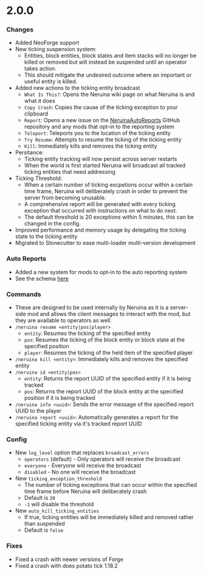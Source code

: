 # 2.0.0
### Changes
- Added NeoForge support
- New ticking suspension system:
  - Entities, block entities, block states and item stacks will no longer be killed or removed but will instead be 
    suspended until an operator takes action.
  - This should mitigate the undesired outcome where an important or useful entity is killed.
- Added new actions to the ticking entity broadcast
  - `What Is This?`: Opens the Neruina wiki page on what Neruina is and what it does
  - `Copy Crash`: Copies the cause of the ticking exception to your clipboard
  - `Report`: Opens a new issue on the [NeruinaAutoReports](https://github.com/Bawnorton/NeruinaAutoReports) GitHub 
    repository and any mods that opt-in to the reporting system
  - `Teleport`: Teleports you to the location of the ticking entity
  - `Try Resume`: Attempts to resume the ticking of the ticking entity
  - `Kill`: Immediately kills and removes the ticking entity
- Persitance:
  - Ticking entity tracking will now persist across server restarts 
  - When the world is first started Neruina will broadcast all tracked ticking entities that need addressing
- Ticking Threshold:
  - When a certain number of ticking excpetions occur within a certain time frame, Neruina will deliberately crash in 
    order to prevent the server from becoming unusable.
  - A comprehensive report will be generated with every ticking exception that occurred with instructions on what to do next.
  - The default threshold is 20 exceptions within 5 minutes, this can be changed in the config.
- Improved performance and memory usage by delegating the ticking state to the ticking entity
- Migrated to Stonecutter to ease multi-loader multi-version development

### Auto Reports
- Added a new system for mods to opt-in to the auto reporting system
- See the schema [here](https://github.com/Bawnorton/Neruina/wiki/Auto-Report-Schema)

### Commands
- These are designed to be used internally by Neruina as it is a server-side mod and allows the client messages to 
  interact with the mod, but they are available to operators as well.
- `/neruina resume <entity|pos|player>`
  - `entity`: Resumes the ticking of the specified entity
  - `pos`: Resumes the ticking of the block entity or block state at the specified position
  - `player`: Resumes the ticking of the held item of the specified player
- `/neruina kill <entity>`: Immediately kills and removes the specified entity
- `/neruina id <entity|pos>`
  - `entity`: Returns the report UUID of the specified entity if it is being tracked 
  - `pos`: Returns the report UUID of the block entity at the specified position if it is being tracked
- `/neruina info <uuid>`: Sends the error message of the specified report UUID to the player
- `/neruina report <uuid>`: Automatically generates a report for the specified ticking entity via it's tracked report 
  UUID

### Config
- New `log_level` option that replaces `broadcast_errors`
  - `operators` (default) - Only operators will receive the broadcast
  - `everyone` - Everyone will receive the broadcast
  - `disabled` - No one will receive the broadcast
- New `ticking_exception_threshold`
  - The number of ticking exceptions that can occur within the specified time frame before Neruina will deliberately 
    crash
  - Default is `20`
  - `-1` will disable the threshold
- New `auto_kill_ticking_entities`
  - If true, ticking entities will be immediately killed and removed rather than suspended
  - Default is `false`

### Fixes
- Fixed a crash with newer versions of Forge
- Fixed a crash with does potato tick 1.18.2
